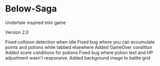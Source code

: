 # Below-Saga
Undertale inspired mini game

Version 2.0

Fixed collision detection when idle
Fixed bug where you can accumulate points and potions while tabbed elsewhere
Added GameOver condition
Added score conditions for potions
Fixed bug where potion text and HP adjustment wasn't responsive.
Added background image to battle grid

